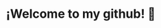     

<p align="center">
 <h1 align="center">¡Welcome to my github! 👋</h1>
</p>
<!-- ## About me 👨‍💻

**My name is [Ayoub](https://AyoubSmina.vercel.app), I'm a web developer, and i'm currently in my third year of Statistical Engineering and Business Intelligence for Business Management at University.computer engineering at Uninort. Since I was 14 years old I started working in technology 🚀. This has helped me to develop a very good technological mindset, and has given me the curiosity to learn more. 🌠**

## What I know 💻

- **Competitive Programming**
  `<br/>`
  [![Javascript Badge](https://img.shields.io/badge/JavaScript-F7DF1E?style=for-the-badge&logo=javascript&logoColor=black)](https://github.com/AyoubSmina)
  [![Typescript Badge](https://img.shields.io/badge/Typescript-4269f5?style=for-the-badge&logo=typescript&logoColor=white)](https://github.com/AyoubSmina)
  [![C# Badge](https://img.shields.io/badge/C%23-239120?style=for-the-badge&logo=c-sharp&logoColor=white)](https://github.com/AyoubSmina)
- **Front End Development**
  [![Bulma Badge](https://img.shields.io/badge/Bulma-48c78e?style=for-the-badge&logo=bulma&logoColor=white)](https://github.com/AyoubSmina) [![TailwindCSS Badge](https://img.shields.io/badge/tailwindcss-%2338B2AC?style=for-the-badge&logo=tailwind-css&logoColor=white)](https://github.com/AyoubSmina) [![ChakraUI Badge](https://img.shields.io/badge/chakra-4ED1C5?style=for-the-badge&logo=chakraui&logoColor=white)](https://github.com/AyoubSmina) [![MUI Badge](https://img.shields.io/badge/MUI-%230081CB?style=for-the-badge&logo=material-ui&logoColor=white)](https://github.com/AyoubSmina)
  [![Syled Components Badge](https://img.shields.io/badge/styled--components-DB7093?style=for-the-badge&logo=styled-components&logoColor=white)
  ](https://github.com/AyoubSmina)[![Vue.js Badge](https://img.shields.io/badge/vuejs-%2335495e?style=for-the-badge&logo=vuedotjs&logoColor=%234FC08D)
  ](https://github.com/AyoubSmina)[![React Badge](https://img.shields.io/badge/React-20232A?style=for-the-badge&logo=react&logoColor=61DAFB)
  ](https://github.com/AyoubSmina)[![Next JS Badge](https://img.shields.io/badge/NextJS-black?style=for-the-badge&logo=next.js&logoColor=white)
  ](https://github.com/AyoubSmina)[![React Router Badge](https://img.shields.io/badge/React_Router-CA4245?style=for-the-badge&logo=react-router&logoColor=white)
  ](https://github.com/AyoubSmina)
- **Back End Development**
  `<br />`[![Node Badge](https://img.shields.io/badge/Node.js-43853D?style=for-the-badge&logo=node.js&logoColor=white)
  ](https://github.com/AyoubSmina)[![Express Badge](https://img.shields.io/badge/Express.js-404D59?style=for-the-badge&logo=express&logoColor=white)
  ](https://github.com/AyoubSmina)[![GraphQL Badge](https://img.shields.io/badge/-ApolloGraphQL-311C87?style=for-the-badge&logo=apollo-graphql&logoColor=white)
  ](https://github.com/AyoubSmina) [![Strapi Badge](https://img.shields.io/badge/-strapi-%232E7EEA?style=for-the-badge&logo=strapi&logoColor=white)
  ](https://github.com/AyoubSmina) [![Socket.io Badge](https://img.shields.io/badge/-Socket.io-black?style=for-the-badge&logo=socket.io&logoColor=#010101)
  ](https://github.com/AyoubSmina) [![Mongo Badge](https://img.shields.io/badge/MongoDB-4EA94B?style=for-the-badge&logo=mongodb&logoColor=white)
  ](https://github.com/AyoubSmina) [![Prisma Badge](https://img.shields.io/badge/Prisma-3982CE?style=for-the-badge&logo=Prisma&logoColor=white)
  ](https://github.com/AyoubSmina) [![Sequelize Badge](https://img.shields.io/badge/Sequelize-52B0E7?style=for-the-badge&logo=Sequelize&logoColor=white)
  ](https://github.com/AyoubSmina)
- **Testing**
  `<br />`[![Cypress Badge](https://img.shields.io/badge/cypress-%23E5E5E5?style=for-the-badge&logo=cypress&logoColor=058a5e)
  ](https://github.com/AyoubSmina)
- **Android/IOS Development**
  `<br />`[![Flutter Badge](https://img.shields.io/badge/Flutter-02569B?style=for-the-badge&logo=flutter&logoColor=white)
  ](https://github.com/AyoubSmina)[![React Native Badge](https://img.shields.io/badge/React_Native-20232A?style=for-the-badge&logo=react&logoColor=61DAFB)
  ](https://github.com/AyoubSmina)[![Expo Badge](https://img.shields.io/badge/expo-20232A?style=for-the-badge&logo=expo&logoColor=#D04A37)
  ](https://github.com/AyoubSmina)
- **Desktop Development**
  `<br />`[![Electron Badge](https://img.shields.io/badge/Electron-191970?style=for-the-badge&logo=Electron&logoColor=white)
  ](https://github.com/AyoubSmina)
- **Cloud**
  [![Netlify Badge](https://img.shields.io/badge/Netlify-%23000000?style=for-the-badge&logo=netlify&logoColor=#00C7B7)
  ](https://github.com/AyoubSmina)[![Heroku Badge](https://img.shields.io/badge/Heroku-430098?style=for-the-badge&logo=heroku&logoColor=white)
  ](https://github.com/AyoubSmina)[![Vercel Badge](https://img.shields.io/badge/vercel-%23000000?style=for-the-badge&logo=vercel&logoColor=white)
  ](https://github.com/AyoubSmina)[![AWS Badge](https://img.shields.io/badge/Amazon_AWS-EADB34?style=for-the-badge&logo=amazon-aws&logoColor=black)
  ](https://github.com/AyoubSmina)
- **Blockchain**
  `br />`[![Solidity Badge](https://img.shields.io/badge/Solidity-%23000000?style=for-the-badge&logo=solidity&logoColor=#00C7B7)
  ](https://github.com/AyoubSmina)

## Reach me

[![Github Badge](https://img.shields.io/badge/-Github-4D2182?style=for-the-badge&logo=Github&logoColor=white&link=https://github.com/AyoubSmina)](https://github.com/AyoubSmina)
[![Instagram Badge](https://img.shields.io/badge/-Instagram-4D2182?style=for-the-badge&logo=instagram&logoColor=white&link=https://www.instagram.com/m_maciel7/)](https://www.instagram.com/m_maciel7/)
[![Gmail Badge](https://img.shields.io/badge/-Gmail-4D2182?style=for-the-badge&logo=gmail&logoColor=white)](mailto:AyoubSmina7001@gmail.com)
[![Linkedin Badge](https://img.shields.io/badge/-LinkedIn-4D2182?style=for-the-badge&logo=Linkedin&logoColor=white&link=https://www.linkedin.com/in/AyoubSmina7/)](https://www.linkedin.com/in/AyoubSmina7/)
[![Telegram Badge](https://img.shields.io/badge/-Telegram-4D2182?style=for-the-badge&labelColor=4D2182&logo=telegram&logoColor=white&link=https://t.me/ManuelMaci)](https://t.me/ManuelMaci)
[![Hotmail Badge](https://img.shields.io/badge/-Hotmail-4D2182?style=for-the-badge&logo=microsoft-outlook&logoColor=white&link=mailto:AyoubSmina7001@hotmail.com)](mailto:AyoubSmina7001@hotmail.com)

### Interesting stats

![Ayoub's github stats](https://ayoub-smina.vercel.app/api?username=AyoubSmina&count-private=true)
[![Top Langs](https://ayoub-smina.vercel.app/api/top-langs/?username=AyoubSmina&count-private=true)](https://github.com/anuraghazra/github-readme-stats)
![AyoubSmina's stats](https://ayoub-smina.vercel.app/api?username=AyoubSmina&title_color=7957d5&text_color=ff3860&bg_color=1a1b27&icon_color=DB1A9E&show_icons=true&hide_border=true&hide=issues)
[![Top Langs](https://ayoub-smina.vercel.app/api/top-langs/?username=AyoubSmina&layout=compact&bg_color=1a1b27&title_color=7957d5&text_color=ff3860&hide_border=true&count-private=true)](https://github.com/AyoubSmina)

<p align="center">
  <img src ="https://github-readme-streak-stats.herokuapp.com?user=AyoubSmina&theme=buefy-dark&hide_border=true&background=1a1b27">
</p>

### I'm currently working on :basecamp:

[![skyDB Card](https://ayoub-smina.vercel.app/api/pin/?username=AyoubSmina&repo=skyDB&bg_color=1a1b27&title_color=7957d5&text_color=ff3860&icon_color=DB1A9E&hide_border=true)](https://github.com/AyoubSmina/skyDB)

-->

<!--
**AyoubSmina/AyoubSmina** is a ✨ _special_ ✨ repository because its `README.md` (this file) appears on your GitHub profile.

Here are some ideas to get you started:

- 🔭 I’m currently working on ...
- 🌱 I’m currently learning ...
- 👯 I’m looking to collaborate on ...
- 🤔 I’m looking for help with ...
- 💬 Ask me about ...
- 📫 How to reach me: ...
- 😄 Pronouns: ...
- ⚡ Fun fact: ...
 -->
